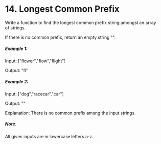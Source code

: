 # 14. Longest Common Prefix

Write a function to find the longest common prefix string amongst an array of strings.

If there is no common prefix, return an empty string "".

##### Example 1:

Input: ["flower","flow","flight"]

Output: "fl"

##### Example 2:

Input: ["dog","racecar","car"]

Output: ""

Explanation: There is no common prefix among the input strings.

##### Note:

All given inputs are in lowercase letters a-z.